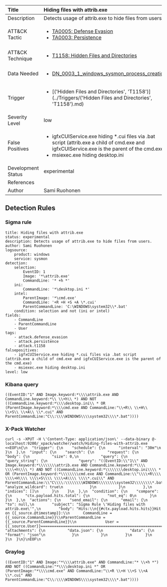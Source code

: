 | Title                | Hiding files with attrib.exe                                                                                                                                                 |
|:---------------------|:------------------------------------------------------------------------------------------------------------------------------------------------------------|
| Description          | Detects usage of attrib.exe to hide files from users.                                                                                                                                           |
| ATT&amp;CK Tactic    | <ul><li>[TA0005: Defense Evasion](https://attack.mitre.org/tactics/TA0005)</li><li>[TA0003: Persistence](https://attack.mitre.org/tactics/TA0003)</li></ul>  |
| ATT&amp;CK Technique | <ul><li>[T1158: Hidden Files and Directories](https://attack.mitre.org/tactics/T1158)</li></ul>                             |
| Data Needed          | <ul><li>[DN_0003_1_windows_sysmon_process_creation](../Data_Needed/DN_0003_1_windows_sysmon_process_creation.md)</li></ul>                                                         |
| Trigger              | <ul><li>[('Hidden Files and Directories', 'T1158')](../Triggers/('Hidden Files and Directories', 'T1158').md)</li></ul>  |
| Severity Level       | low                                                                                                                                                 |
| False Positives      | <ul><li>igfxCUIService.exe hiding *.cui files via .bat script (attrib.exe a child of cmd.exe and igfxCUIService.exe is the parent of the cmd.exe)</li><li>msiexec.exe hiding desktop.ini</li></ul>                                                                  |
| Development Status   | experimental                                                                                                                                                |
| References           | <ul></ul>                                                          |
| Author               | Sami Ruohonen                                                                                                                                                |


## Detection Rules

### Sigma rule

```
title: Hiding files with attrib.exe
status: experimental
description: Detects usage of attrib.exe to hide files from users.
author: Sami Ruohonen
logsource:
    product: windows
    service: sysmon
detection:
    selection:
        EventID: 1
        Image: '*\attrib.exe'
        CommandLine: '* +h *'
    ini:
        CommandLine: '*\desktop.ini *'
    intel:
        ParentImage: '*\cmd.exe'
        CommandLine: '+R +H +S +A \*.cui'
        ParentCommandLine: 'C:\WINDOWS\system32\\*.bat'
    condition: selection and not (ini or intel)
fields:
    - CommandLine
    - ParentCommandLine
    - User
tags:
    - attack.defense_evasion
    - attack.persistence
    - attack.t1158
falsepositives:
    - igfxCUIService.exe hiding *.cui files via .bat script (attrib.exe a child of cmd.exe and igfxCUIService.exe is the parent of the cmd.exe)
    - msiexec.exe hiding desktop.ini
level: low

```





### Kibana query

```
((EventID:"1" AND Image.keyword:*\\\\attrib.exe AND CommandLine.keyword:*\\ \\+h\\ *) AND NOT ((CommandLine.keyword:*\\\\desktop.ini\\ * OR (ParentImage.keyword:*\\\\cmd.exe AND CommandLine:"\\+R\\ \\+H\\ \\+S\\ \\+A\\ \\*.cui" AND ParentCommandLine:"C\\:\\\\WINDOWS\\\\system32\\\\*.bat"))))
```





### X-Pack Watcher

```
curl -s -XPUT -H \'Content-Type: application/json\' --data-binary @- localhost:9200/_xpack/watcher/watch/Hiding-files-with-attrib.exe <<EOF\n{\n  "trigger": {\n    "schedule": {\n      "interval": "30m"\n    }\n  },\n  "input": {\n    "search": {\n      "request": {\n        "body": {\n          "size": 0,\n          "query": {\n            "query_string": {\n              "query": "((EventID:\\"1\\" AND Image.keyword:*\\\\\\\\attrib.exe AND CommandLine.keyword:*\\\\ \\\\+h\\\\ *) AND NOT ((CommandLine.keyword:*\\\\\\\\desktop.ini\\\\ * OR (ParentImage.keyword:*\\\\\\\\cmd.exe AND CommandLine:\\"\\\\+R\\\\ \\\\+H\\\\ \\\\+S\\\\ \\\\+A\\\\ \\\\*.cui\\" AND ParentCommandLine:\\"C\\\\:\\\\\\\\WINDOWS\\\\\\\\system32\\\\\\\\*.bat\\"))))",\n              "analyze_wildcard": true\n            }\n          }\n        },\n        "indices": []\n      }\n    }\n  },\n  "condition": {\n    "compare": {\n      "ctx.payload.hits.total": {\n        "not_eq": 0\n      }\n    }\n  },\n  "actions": {\n    "send_email": {\n      "email": {\n        "to": null,\n        "subject": "Sigma Rule \'Hiding files with attrib.exe\'",\n        "body": "Hits:\\n{{#ctx.payload.hits.hits}}Hit on {{_source.@timestamp}}:\\n      CommandLine = {{_source.CommandLine}}\\nParentCommandLine = {{_source.ParentCommandLine}}\\n             User = {{_source.User}}================================================================================\\n{{/ctx.payload.hits.hits}}",\n        "attachments": {\n          "data.json": {\n            "data": {\n              "format": "json"\n            }\n          }\n        }\n      }\n    }\n  }\n}\nEOF\n
```





### Graylog

```
((EventID:"1" AND Image:"*\\\\attrib.exe" AND CommandLine:"* \\+h *") AND NOT ((CommandLine:"*\\\\desktop.ini *" OR (ParentImage:"*\\\\cmd.exe" AND CommandLine:"\\+R \\+H \\+S \\+A \\*.cui" AND ParentCommandLine:"C\\:\\\\WINDOWS\\\\system32\\\\*.bat"))))
```

